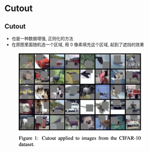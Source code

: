 # Cutout

## Cutout

* 也是一种数据增强, 正则化的方法
* 在原图里面随机选一个区域, 用 0 像素填充这个区域, 起到了遮挡的效果

<figure><img src="../.gitbook/assets/image (3).png" alt=""><figcaption></figcaption></figure>
